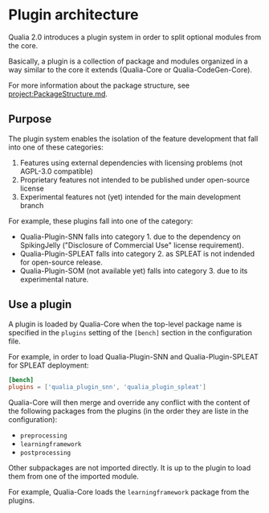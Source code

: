 # Plugin architecture

Qualia 2.0 introduces a plugin system in order to split optional modules from the core.

Basically, a plugin is a collection of package and modules organized in a way similar to the core it extends (Qualia-Core or Qualia-CodeGen-Core).

For more information about the package structure, see <project:PackageStructure.md>.


## Purpose

The plugin system enables the isolation of the feature development that fall into one of these categories:
1. Features using external dependencies with licensing problems (not AGPL-3.0 compatible)
2. Proprietary features not intended to be published under open-source license
3. Experimental features not (yet) intended for the main development branch

For example, these plugins fall into one of the category:
- Qualia-Plugin-SNN falls into category 1. due to the dependency on SpikingJelly ("Disclosure of Commercial Use" license requirement).
- Qualia-Plugin-SPLEAT falls into category 2. as SPLEAT is not indended for open-source release.
- Qualia-Plugin-SOM (not available yet) falls into category 3. due to its experimental nature.

## Use a plugin

A plugin is loaded by Qualia-Core when the top-level package name is specified in the `plugins` setting of the `[bench]` section in the configuration file.

For example, in order to load Qualia-Plugin-SNN and Qualia-Plugin-SPLEAT for SPLEAT deployment:
```toml
[bench]
plugins = ['qualia_plugin_snn', 'qualia_plugin_spleat']
```

Qualia-Core will then merge and override any conflict with the content of the following packages from the plugins (in the order they are liste in the configuration):
- `preprocessing`
- `learningframework`
- `postprocessing`

Other subpackages are not imported directly. It is up to the plugin to load them from one of the imported module.

For example, Qualia-Core loads the `learningframework` package from the plugins.
